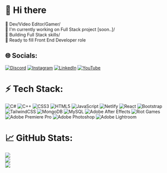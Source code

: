 # 👋 Hi there 
👾 Dev/Video Editor/Gamer/<br>🚀 I'm currently working on Full Stack project [soon..]/<br>💪 Building Full Stack skills/<br>🎯 Ready to fill Front End Developer role<br>


## 🌐 Socials:
[![Discord](https://img.shields.io/badge/Discord-%237289DA.svg?logo=discord&logoColor=white)](https://discord.gg/emper0r.fx) [![Instagram](https://img.shields.io/badge/Instagram-%23E4405F.svg?logo=Instagram&logoColor=white)](https://instagram.com/lee1asagar) [![LinkedIn](https://img.shields.io/badge/LinkedIn-%230077B5.svg?logo=linkedin&logoColor=white)](https://www.linkedin.com/in/chenji-leela-sagar-847715253/) [![YouTube](https://img.shields.io/badge/YouTube-%23FF0000.svg?logo=YouTube&logoColor=white)](https://youtube.com/@Emperor_FX) 

# ⚡ Tech Stack:
![C#](https://img.shields.io/badge/c%23-%23239120.svg?style=for-the-badge&logo=csharp&logoColor=white) ![C++](https://img.shields.io/badge/c++-%2300599C.svg?style=for-the-badge&logo=c%2B%2B&logoColor=white) ![CSS3](https://img.shields.io/badge/css3-%231572B6.svg?style=for-the-badge&logo=css3&logoColor=white) ![HTML5](https://img.shields.io/badge/html5-%23E34F26.svg?style=for-the-badge&logo=html5&logoColor=white) ![JavaScript](https://img.shields.io/badge/javascript-%23323330.svg?style=for-the-badge&logo=javascript&logoColor=%23F7DF1E) ![Netlify](https://img.shields.io/badge/netlify-%23000000.svg?style=for-the-badge&logo=netlify&logoColor=#00C7B7) ![React](https://img.shields.io/badge/react-%2320232a.svg?style=for-the-badge&logo=react&logoColor=%2361DAFB) ![Bootstrap](https://img.shields.io/badge/bootstrap-%238511FA.svg?style=for-the-badge&logo=bootstrap&logoColor=white) ![TailwindCSS](https://img.shields.io/badge/tailwindcss-%2338B2AC.svg?style=for-the-badge&logo=tailwind-css&logoColor=white) ![MongoDB](https://img.shields.io/badge/MongoDB-%234ea94b.svg?style=for-the-badge&logo=mongodb&logoColor=white) ![MySQL](https://img.shields.io/badge/mysql-4479A1.svg?style=for-the-badge&logo=mysql&logoColor=white) ![Adobe After Effects](https://img.shields.io/badge/Adobe%20After%20Effects-9999FF.svg?style=for-the-badge&logo=Adobe%20After%20Effects&logoColor=white) ![Riot Games](https://img.shields.io/badge/riotgames-D32936.svg?style=for-the-badge&logo=riotgames&logoColor=white) ![Adobe Premiere Pro](https://img.shields.io/badge/Adobe%20Premiere%20Pro-9999FF.svg?style=for-the-badge&logo=Adobe%20Premiere%20Pro&logoColor=white) ![Adobe Photoshop](https://img.shields.io/badge/adobe%20photoshop-%2331A8FF.svg?style=for-the-badge&logo=adobe%20photoshop&logoColor=white) ![Adobe Lightroom](https://img.shields.io/badge/Adobe%20Lightroom-31A8FF.svg?style=for-the-badge&logo=Adobe%20Lightroom&logoColor=white)
# 📈 GitHub Stats:
![](https://github-readme-stats.vercel.app/api?username=leelasagarFX&theme=dark&hide_border=true&include_all_commits=false&count_private=false)<br/>
![](https://github-readme-streak-stats.herokuapp.com/?user=leelasagarFX&theme=dark&hide_border=true)<br/>
![](https://github-readme-stats.vercel.app/api/top-langs/?username=leelasagarFX&theme=dark&hide_border=true&include_all_commits=false&count_private=false&layout=compact)
